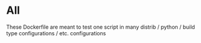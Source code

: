 # All

These Dockerfile are meant to test one script in many distrib / python / build type configurations / etc.
configurations
